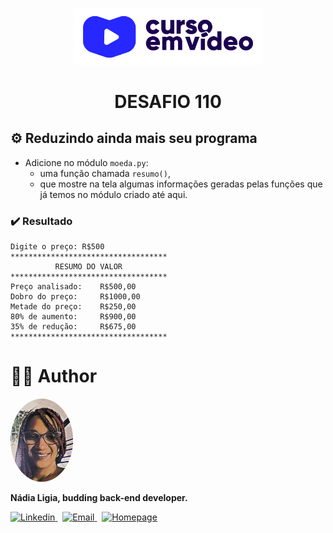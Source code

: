 <p align="center">
  <img src="../../../.github/logo.png" width=300 alt="Curso em Vídeo">
</p>
<h1 align="center">DESAFIO 110</h1>

## ⚙️ Reduzindo ainda mais seu programa
- Adicione no módulo `moeda.py`:
  - uma função chamada `resumo()`, 
  - que mostre na tela algumas informações geradas pelas funções que já temos no módulo criado até aqui.

### ✔️ Resultado
```
Digite o preço: R$500
***********************************
          RESUMO DO VALOR          
***********************************
Preço analisado:    R$500,00
Dobro do preço:     R$1000,00
Metade do preço:    R$250,00
80% de aumento:     R$900,00
35% de redução:     R$675,00
***********************************
```

# 👩‍💼 Author
<img src="../../../.github/picture.png" width="100px;" alt="Picture"/>
<p><b>Nádia Ligia, budding back-end developer.</b></p>
<a href="https://www.linkedin.com/in/nlnadialigia/">
  <img alt="Linkedin" src="https://img.shields.io/badge/-Linkedin -8703A4?style=flat&logo=Linkedin&logoColor=white&link=https://www.linkedin.com/in/nlnadialigia/" />
</a>&nbsp;
<a href="mailto:nlnadialigia@gmail.com">
  <img alt="Email" src="https://img.shields.io/badge/-Email-8703A4?style=flat&logo=Gmail&logoColor=white&link=mailto:nlnadialigia@gmail.com" />
</a>&nbsp;
<a href="https://www.nlnadialigia.com">
  <img alt="Homepage" src="https://img.shields.io/badge/-Homepage-8703A4" />
</a>
